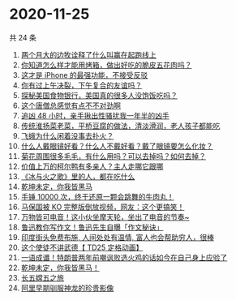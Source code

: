 # 2020-11-25

共 24 条

<!-- BEGIN -->
<!-- 最后更新时间 Wed Nov 25 2020 21:07:09 GMT+0800 (CST) -->
1. [两个月大的边牧诠释了什么叫赢在起跑线上](https://www.zhihu.com/zvideo/1314879831495135232)
1. [你知道怎么样才能用烤箱，做出好吃的脆皮五花肉吗？](https://www.zhihu.com/zvideo/1314654238061027328)
1. [这才是 iPhone 的最强功能，不接受反驳](https://www.zhihu.com/zvideo/1314624283373862912)
1. [你有过上午决裂，下午复合的友谊吗？](https://www.zhihu.com/zvideo/1314656190748741632)
1. [探秘美国食物银行，美国真的很多人没饱饭吃吗？](https://www.zhihu.com/zvideo/1314892794897514496)
1. [这个唐僧总感觉有点不不对劲啊](https://www.zhihu.com/zvideo/1315000861916594176)
1. [追凶 48 小时，亲手揪出性骚扰我一年半的凶手](https://www.zhihu.com/zvideo/1314672020580978688)
1. [传统淮扬菜老菜，平桥豆腐的做法，清淡滑润，老人孩子都能吃](https://www.zhihu.com/zvideo/1314675802441957376)
1. [飞蛾为什么闲着没事去扑火？](https://www.zhihu.com/zvideo/1314985757912600576)
1. [什么人戴眼镜好看？什么人不戴好看？戴了眼镜要怎么化妆？](https://www.zhihu.com/zvideo/1314619816858910720)
1. [菊花周围很多毛毛，有什么用吗？可以去掉吗？如何去掉？](https://www.zhihu.com/zvideo/1314839868020084736)
1. [价值上万的柯尔鸭有多亲人？主人走哪它跟哪](https://www.zhihu.com/zvideo/1314617772379185152)
1. [《冰与火之歌》里的人，都在吃什么](https://www.zhihu.com/zvideo/1314971309437624320)
1. [乾坤未定，你我皆黑马](https://www.zhihu.com/zvideo/1314936643397115904)
1. [手锤 10000 次，终于还原一颗会跳舞的牛肉丸！](https://www.zhihu.com/zvideo/1314678613263220736)
1. [马保国被 KO 完整版倒放视频，网友：这个更搞笑！](https://www.zhihu.com/zvideo/1313592709940953088)
1. [万物皆可电音！这小伙坐摩天轮，坐出了电音的节奏~](https://www.zhihu.com/zvideo/1314532222473674752)
1. [鲁迅教你写作文！鲁迅先生自曝「作文秘诀」](https://www.zhihu.com/zvideo/1314634752536367104)
1. [印度街头免费布施, 人间处处有温情, 富人也会帮助穷人，很棒](https://www.zhihu.com/zvideo/1314640700802748416)
1. [这个使徒不讲武德【 TD25 定格动画】](https://www.zhihu.com/zvideo/1314188708783005696)
1. [一语成谶！特朗普两年前嘲讽败选火鸡的话如今在自己身上应验了](https://www.zhihu.com/zvideo/1314510142768025600)
1. [乾坤未定，你我皆黑马！](https://www.zhihu.com/zvideo/1314619211776819200)
1. [长五嫦五之旅](https://www.zhihu.com/zvideo/1314445379804000256)
1. [阿里早期驯服神龙的珍贵影像](https://www.zhihu.com/zvideo/1314547527753551872)
<!-- END -->

